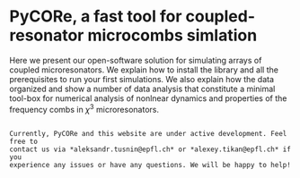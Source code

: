 # PyCORe, a fast tool for coupled-resonator microcombs simlation

Here we present our open-software solution for simulating arrays of coupled
microresonators. We explain how to install the library and all the
prerequisites to run your first simulations. We also explain how the data
organized and show a number of data analysis that constitute a minimal tool-box for numerical analysis of nonlnear dynamics and properties of the frequency combs in $\chi^{3}$ microresonators.

```{tableofcontents}
```

```{Note}
Currently, PyCORe and this website are under active development. Feel free to
contact us via *aleksandr.tusnin@epfl.ch* or *alexey.tikan@epfl.ch* if you
experience any issues or have any questions. We will be happy to help!
```
